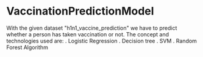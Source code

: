 # VaccinationPredictionModel
With the given dataset "h1n1_vaccine_prediction" we have to predict whether a person has taken vaccination or not.
The concept and technologies used are:
. Logistic Regression
. Decision tree
. SVM
. Random Forest Algorithm
